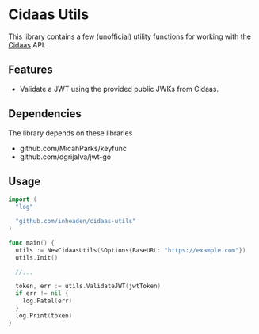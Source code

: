 # Cidaas Utils

This library contains a few (unofficial) utility functions for working with the [Cidaas](https://cidaas.com) API.

## Features

- Validate a JWT using the provided public JWKs from Cidaas.

## Dependencies

The library depends on these libraries

- github.com/MicahParks/keyfunc
- github.com/dgrijalva/jwt-go

## Usage

```go
import (
  "log"

  "github.com/inheaden/cidaas-utils"
)

func main() {
  utils := NewCidaasUtils(&Options{BaseURL: "https://example.com"})
  utils.Init()

  //...

  token, err := utils.ValidateJWT(jwtToken)
  if err != nil {
    log.Fatal(err)
  }
  log.Print(token)
}
```
